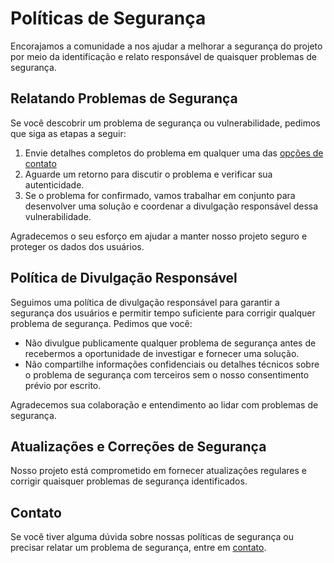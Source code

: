 # Políticas de Segurança

Encorajamos a comunidade a nos ajudar a melhorar a segurança do projeto por meio da identificação e relato responsável de quaisquer problemas de segurança.

## Relatando Problemas de Segurança

Se você descobrir um problema de segurança ou vulnerabilidade, pedimos que siga as etapas a seguir:

1. Envie detalhes completos do problema em qualquer uma das [opções de contato](beacons.ai/bl4cktux89)
2. Aguarde um retorno para discutir o problema e verificar sua autenticidade.
3. Se o problema for confirmado, vamos trabalhar em conjunto para desenvolver uma solução e coordenar a divulgação responsável dessa vulnerabilidade.

Agradecemos o seu esforço em ajudar a manter nosso projeto seguro e proteger os dados dos usuários.

## Política de Divulgação Responsável

Seguimos uma política de divulgação responsável para garantir a segurança dos usuários e permitir tempo suficiente para corrigir qualquer problema de segurança. Pedimos que você:

- Não divulgue publicamente qualquer problema de segurança antes de recebermos a oportunidade de investigar e fornecer uma solução.
- Não compartilhe informações confidenciais ou detalhes técnicos sobre o problema de segurança com terceiros sem o nosso consentimento prévio por escrito.

Agradecemos sua colaboração e entendimento ao lidar com problemas de segurança.

## Atualizações e Correções de Segurança

Nosso projeto está comprometido em fornecer atualizações regulares e corrigir quaisquer problemas de segurança identificados.

## Contato

Se você tiver alguma dúvida sobre nossas políticas de segurança ou precisar relatar um problema de segurança, entre em [contato](beacons.ai/bl4cktux89).

